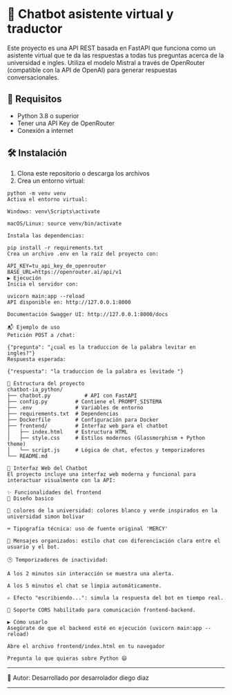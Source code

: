 # 🤖 Chatbot asistente virtual y traductor
Este proyecto es una API REST basada en FastAPI que funciona como un asistente virtual que te da las respuestas a todas tus preguntas acerca de la universidad e ingles. Utiliza el modelo Mistral a través de OpenRouter (compatible con la API de OpenAI) para generar respuestas conversacionales.

## 🚀 Requisitos
- Python 3.8 o superior
- Tener una API Key de OpenRouter
- Conexión a internet

## 🛠 Instalación
1. Clona este repositorio o descarga los archivos
2. Crea un entorno virtual:
```
python -m venv venv  
Activa el entorno virtual:

Windows: venv\Scripts\activate

macOS/Linux: source venv/bin/activate

Instala las dependencias:

pip install -r requirements.txt  
Crea un archivo .env en la raíz del proyecto con:

API_KEY=tu_api_key_de_openrouter  
BASE_URL=https://openrouter.ai/api/v1  
▶ Ejecución
Inicia el servidor con:

uvicorn main:app --reload  
API disponible en: http://127.0.0.1:8000

Documentación Swagger UI: http://127.0.0.1:8000/docs

📬 Ejemplo de uso
Petición POST a /chat:

{"pregunta": "¿cual es la traduccion de la palabra levitar en ingles?"}  
Respuesta esperada:

{"respuesta": "la traduccion de la palabra es levitade "}  

📁 Estructura del proyecto
chatbot-ia_python/  
├── chatbot.py           # API con FastAPI  
├── config.py         # Contiene el PROMPT_SISTEMA  
├── .env              # Variables de entorno  
├── requirements.txt  # Dependencias  
├── Dockerfile        # Configuración para Docker  
├── frontend/         # Interfaz web para el chatbot  
│   ├── index.html    # Estructura HTML  
│   ├── style.css     # Estilos modernos (Glassmorphism + Python theme)  
│   └── script.js     # Lógica de chat, efectos y temporizadores  
└── README.md  

💬 Interfaz Web del Chatbot
El proyecto incluye una interfaz web moderna y funcional para interactuar visualmente con la API:

✨ Funcionalidades del frontend
💎 Diseño basico

🎨 colores de la universidad: colores blanco y verde inspirados en la universidad simon bolivar

⌨️ Tipografía técnica: uso de fuente original 'MERCY'

💬 Mensajes organizados: estilo chat con diferenciación clara entre el usuario y el bot.

🕒 Temporizadores de inactividad:

A los 2 minutos sin interacción se muestra una alerta.

A los 5 minutos el chat se limpia automáticamente.

✍️ Efecto "escribiendo...": simula la respuesta del bot en tiempo real.

🔄 Soporte CORS habilitado para comunicación frontend-backend.

▶ Cómo usarlo
Asegúrate de que el backend esté en ejecución (uvicorn main:app --reload)

Abre el archivo frontend/index.html en tu navegador

Pregunta lo que quieras sobre Python 😄
```
---

👤 Autor:
Desarrollado por desarrolador diego diaz

---

